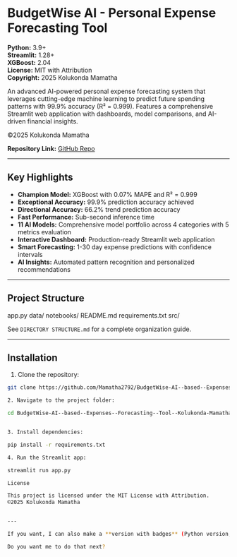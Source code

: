 # BudgetWise AI - Personal Expense Forecasting Tool

**Python:** 3.9+  
**Streamlit:** 1.28+  
**XGBoost:** 2.04  
**License:** MIT with Attribution  
**Copyright:** 2025 Kolukonda Mamatha  

An advanced AI-powered personal expense forecasting system that leverages cutting-edge machine learning to predict future spending patterns with 99.9% accuracy (R² = 0.999). Features a comprehensive Streamlit web application with dashboards, model comparisons, and AI-driven financial insights.

©2025 Kolukonda Mamatha

**Repository Link:** [GitHub Repo](https://github.com/Mamatha2792/BudgetWise-AI--based--Expenses--Forecasting--Tool--Kolukonda-Mamatha) 

---

## Key Highlights

- **Champion Model:** XGBoost with 0.07% MAPE and R² = 0.999  
- **Exceptional Accuracy:** 99.9% prediction accuracy achieved  
- **Directional Accuracy:** 66.2% trend prediction accuracy  
- **Fast Performance:** Sub-second inference time  
- **11 AI Models:** Comprehensive model portfolio across 4 categories with 5 metrics evaluation  
- **Interactive Dashboard:** Production-ready Streamlit web application  
- **Smart Forecasting:** 1-30 day expense predictions with confidence intervals  
- **AI Insights:** Automated pattern recognition and personalized recommendations  

---

## Project Structure

app.py
data/
notebooks/
README.md
requirements.txt
src/


See `DIRECTORY STRUCTURE.md` for a complete organization guide.

---

## Installation

1. Clone the repository:

```bash
git clone https://github.com/Mamatha2792/BudgetWise-AI--based--Expenses--Forecasting--Tool--Kolukonda-Mamatha.git

2. Navigate to the project folder:

cd BudgetWise-AI--based--Expenses--Forecasting--Tool--Kolukonda-Mamatha


3. Install dependencies:

pip install -r requirements.txt

4. Run the Streamlit app:

streamlit run app.py

License

This project is licensed under the MIT License with Attribution.
©2025 Kolukonda Mamatha


---

If you want, I can also make a **version with badges** (Python version, Streamlit version, XGBoost version, License) at the top to make your GitHub repo look very professional.  

Do you want me to do that next?



